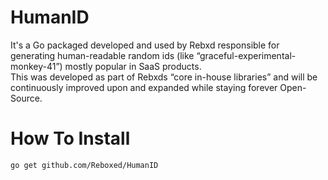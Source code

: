 # HumanID

It's a Go packaged developed and used by Rebxd responsible for generating human-readable random ids (like “graceful-experimental-monkey-41”) mostly popular in SaaS products.  
This was developed as part of Rebxds “core in-house libraries” and will be continuously improved upon and expanded while staying forever Open-Source.

# How To Install

```
go get github.com/Reboxed/HumanID
```


